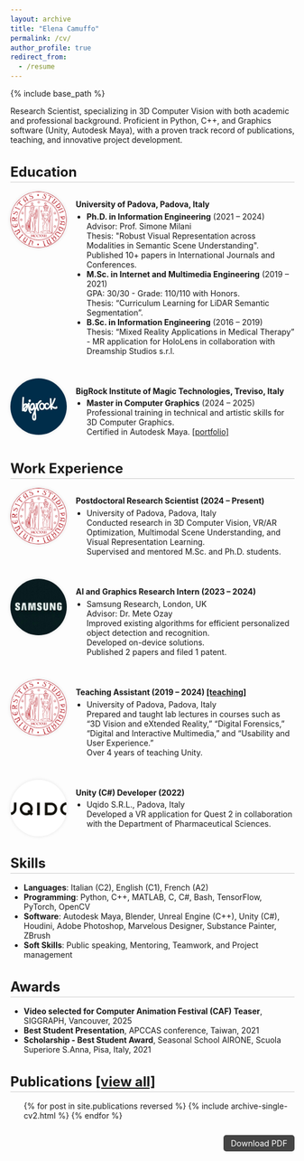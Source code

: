 ```yaml
---
layout: archive
title: "Elena Camuffo"
permalink: /cv/
author_profile: true
redirect_from:
  - /resume
---
```


<style>
:root {
  --bg-color: #ffffff;
  --text-color: #222222;
  --accent-color: #444444;
  --section-spacing: 2rem;
}
@media (prefers-color-scheme: dark) {
  :root {
    --bg-color: #1c1c1c;
    --text-color: #eeeeee;
    --accent-color: #bbbbbb;
  }
}

.cv-section h2 {
  font-size: 1.5rem;
  border-bottom: 1px solid #ccc;
  padding-bottom: 0.2rem;
  margin-bottom: 1rem;
}
.cv-entry {
  display: flex;
  gap: 1rem;
  align-items: flex-start;
  margin-bottom: 2rem;
}
.cv-entry .profile-pic {
  flex-shrink: 0;
  border-radius: 50%;
  width: 100px;
  height: 100px;
  object-fit: cover;
  box-shadow: 0 0 6px rgba(0,0,0,0.1);
}
.cv-entry-content {
  flex: 1;
}
.cv-entry-content ul {
  padding-left: 1.2rem;
  margin-top: 0.3rem;
  margin-bottom: 0.5rem;
  list-style: disc;
}
.cv-entry-content p {
  font-weight: bold;
  margin-bottom: 0.3rem;
}
.download-cv {
  text-align: right;
  margin-top: 2rem;
  font-size: 0.9rem;
}
.download-cv a {
  background: var(--accent-color);
  color: #fff;
  padding: 0.4rem 0.8rem;
  border-radius: 5px;
  text-decoration: none;
}
.download-cv a:hover {
  background: #333;
}
</style>

{% include base_path %}

Research Scientist, specializing in 3D Computer Vision with both academic and professional background. Proficient in Python, C++, and Graphics software (Unity, Autodesk Maya), with a proven track record of publications, teaching, and innovative project development.

<div class="cv-section">
  <h2>Education</h2>

  <div class="cv-entry">
    <img src="/images/cv/unipd.png" class="profile-pic" alt="unipd">
    <div class="cv-entry-content">
      <p>University of Padova, Padova, Italy</p>
      <ul>
        <li><strong>Ph.D. in Information Engineering</strong> (2021 – 2024)<br>Advisor: Prof. Simone Milani<br>Thesis: "Robust Visual Representation across Modalities in Semantic Scene Understanding".<br>Published 10+ papers in International Journals and Conferences.</li>
        <li><strong>M.Sc. in Internet and Multimedia Engineering</strong> (2019 – 2021)<br>GPA: 30/30 - Grade: 110/110 with Honors.<br>Thesis: “Curriculum Learning for LiDAR Semantic Segmentation”.</li>
        <li><strong>B.Sc. in Information Engineering</strong> (2016 – 2019)<br>Thesis: “Mixed Reality Applications in Medical Therapy” - MR application for HoloLens in collaboration with Dreamship Studios s.r.l.</li>
      </ul>
    </div>
  </div>

  <div class="cv-entry">
    <img src="/images/cv/bigrock.jpeg" class="profile-pic" alt="bigrock">
    <div class="cv-entry-content">
      <p>BigRock Institute of Magic Technologies, Treviso, Italy </p>
      <ul>
        <li><strong>Master in Computer Graphics</strong> (2024 – 2025)<br>Professional training in technical and artistic skills for 3D Computer Graphics.<br>Certified in Autodesk Maya. <a href="../portfolio">[portfolio]</a></li>
      </ul>
    </div>
  </div>
</div>

<div class="cv-section">
  <h2>Work Experience</h2>

  <div class="cv-entry">
    <img src="/images/cv/unipd.png" class="profile-pic" alt="unipd">
    <div class="cv-entry-content">
      <p>Postdoctoral Research Scientist (2024 – Present)</p>
      <ul>
        <li>University of Padova, Padova, Italy<br>Conducted research in 3D Computer Vision, VR/AR Optimization, Multimodal Scene Understanding, and Visual Representation Learning.<br>Supervised and mentored M.Sc. and Ph.D. students.</li>
      </ul>
    </div>
  </div>

  <div class="cv-entry">
    <img src="/images/cv/samsung2.png" class="profile-pic" alt="samsung">
    <div class="cv-entry-content">
      <p>AI and Graphics Research Intern (2023 – 2024)</p>
      <ul>
        <li>Samsung Research, London, UK<br>Advisor: Dr. Mete Ozay<br>Improved existing algorithms for efficient personalized object detection and recognition.<br>Developed on-device solutions.<br>Published 2 papers and filed 1 patent.</li>
      </ul>
    </div>
  </div>

  <div class="cv-entry">
    <img src="/images/cv/unipd.png" class="profile-pic" alt="unipd">
    <div class="cv-entry-content">
      <p>Teaching Assistant (2019 – 2024) <a href="../teaching">[teaching]</a></p>
      <ul>
        <li>University of Padova, Padova, Italy<br>Prepared and taught lab lectures in courses such as “3D Vision and eXtended Reality,” “Digital Forensics,” “Digital and Interactive Multimedia,” and “Usability and User Experience.”<br>Over 4 years of teaching Unity.</li>
      </ul>
    </div>
  </div>

  <div class="cv-entry">
    <img src="/images/cv/uqido.png" class="profile-pic" alt="uqido">
    <div class="cv-entry-content">
      <p>Unity (C#) Developer (2022)</p>
      <ul>
        <li>Uqido S.R.L., Padova, Italy<br>Developed a VR application for Quest 2 in collaboration with the Department of Pharmaceutical Sciences.</li>
      </ul>
    </div>
  </div>
</div>

<div class="cv-section">
  <h2>Skills</h2>
  <ul>
    <li><strong>Languages</strong>: Italian (C2), English (C1), French (A2)</li>
    <li><strong>Programming</strong>: Python, C++, MATLAB, C, C#, Bash, TensorFlow, PyTorch, OpenCV</li>
    <li><strong>Software</strong>: Autodesk Maya, Blender, Unreal Engine (C++), Unity (C#), Houdini, Adobe Photoshop, Marvelous Designer, Substance Painter, ZBrush</li>
    <li><strong>Soft Skills</strong>: Public speaking, Mentoring, Teamwork, and Project management</li>
  </ul>
</div>

<div class="cv-section">
  <h2>Awards</h2>
  <ul>
    <li><strong>Video selected for Computer Animation Festival (CAF) Teaser</strong>, SIGGRAPH, Vancouver, 2025</li>
    <li><strong>Best Student Presentation</strong>, APCCAS conference, Taiwan, 2021</li>
    <li><strong>Scholarship - Best Student Award</strong>, Seasonal School AIRONE, Scuola Superiore S.Anna, Pisa, Italy, 2021</li>
  </ul>
</div>

<div class="cv-section">
  <h2>Publications <a href="../publications">[view all]</a></h2>
  <ul>
    {% for post in site.publications reversed %}
      {% include archive-single-cv2.html %}
    {% endfor %}
  </ul>
</div>

<div class="download-cv">
  <a href="/files/Elena_Camuffo_CV_0525.pdf" download>Download PDF</a>
</div>
